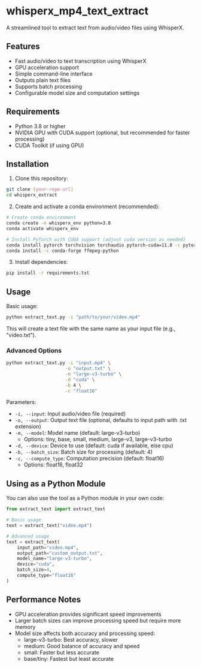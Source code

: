 # whisperx_mp4_text_extract

A streamlined tool to extract text from audio/video files using WhisperX.

## Features

- Fast audio/video to text transcription using WhisperX
- GPU acceleration support
- Simple command-line interface
- Outputs plain text files
- Supports batch processing
- Configurable model size and computation settings

## Requirements

- Python 3.8 or higher
- NVIDIA GPU with CUDA support (optional, but recommended for faster processing)
- CUDA Toolkit (if using GPU)

## Installation

1. Clone this repository:
```bash
git clone [your-repo-url]
cd whisperx_extract
```

2. Create and activate a conda environment (recommended):
```bash
# Create conda environment
conda create -n whisperx_env python=3.8
conda activate whisperx_env

# Install PyTorch with CUDA support (adjust cuda version as needed)
conda install pytorch torchvision torchaudio pytorch-cuda=11.8 -c pytorch -c nvidia
conda install -c conda-forge ffmpeg-python
```

3. Install dependencies:
```bash
pip install -r requirements.txt
```

## Usage

Basic usage:
```bash
python extract_text.py -i "path/to/your/video.mp4"
```

This will create a text file with the same name as your input file (e.g., "video.txt").

### Advanced Options

```bash
python extract_text.py -i "input.mp4" \
                      -o "output.txt" \
                      -m "large-v3-turbo" \
                      -d "cuda" \
                      -b 4 \
                      -c "float16"
```

Parameters:
- `-i, --input`: Input audio/video file (required)
- `-o, --output`: Output text file (optional, defaults to input path with .txt extension)
- `-m, --model`: Model name (default: large-v3-turbo)
  - Options: tiny, base, small, medium, large-v3, large-v3-turbo
- `-d, --device`: Device to use (default: cuda if available, else cpu)
- `-b, --batch_size`: Batch size for processing (default: 4)
- `-c, --compute_type`: Computation precision (default: float16)
  - Options: float16, float32

## Using as a Python Module

You can also use the tool as a Python module in your own code:

```python
from extract_text import extract_text

# Basic usage
text = extract_text("video.mp4")

# Advanced usage
text = extract_text(
    input_path="video.mp4",
    output_path="custom_output.txt",
    model_name="large-v3-turbo",
    device="cuda",
    batch_size=4,
    compute_type="float16"
)
```

## Performance Notes

- GPU acceleration provides significant speed improvements
- Larger batch sizes can improve processing speed but require more memory
- Model size affects both accuracy and processing speed:
  - large-v3-turbo: Best accuracy, slower
  - medium: Good balance of accuracy and speed
  - small: Faster but less accurate
  - base/tiny: Fastest but least accurate
